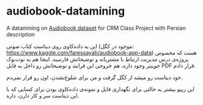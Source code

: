 # audiobook-datamining
A datamining on [Audiobook dataset](https://www.kaggle.com/faressayah/audiobook-app-data) for CRM Class Project with Persian description

این یه داده‌کاوی روی دیتاست کتاب صوتی (موجود در کگل: https://www.kaggle.com/faressayah/audiobook-app-data) هست که مخصوص پروژه‌ی درس مدیریت ارتباط با مشتریانه و توضیحاتش فارسیه. اینجا هم یه نوت‌بوک جوپیتر وجود داره، هم خروجی این فرایند و توضیحاتش رو داخل یه فایل PDF قرار دادم.

خود دیتاست رو میشه از کگل گرفت و من برای شلوغ‌نشدن، اون رو قرار نمی‌دم.

این ریپو بیشتر یه حالتی برای نگهداری فایل و نمونه‌ی داده‌کاوی بودن برای کسایی که با این دیتاست سر و کار دارن، داره.
